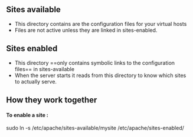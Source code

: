 

## Sites available 

- This directory contains are the configuration files for your virtual hosts
- Files are not active unless they are linked in sites-enabled. 


## Sites enabled 

- This directory ==only contains symbolic links to the configuration files== in sites-available 
- When the server starts it reads from this directory to know which sites to actually serve.


## How they work together 

#### To enable a site : 

sudo ln -s /etc/apache/sites-available/mysite  /etc/apache/sites-enabled/